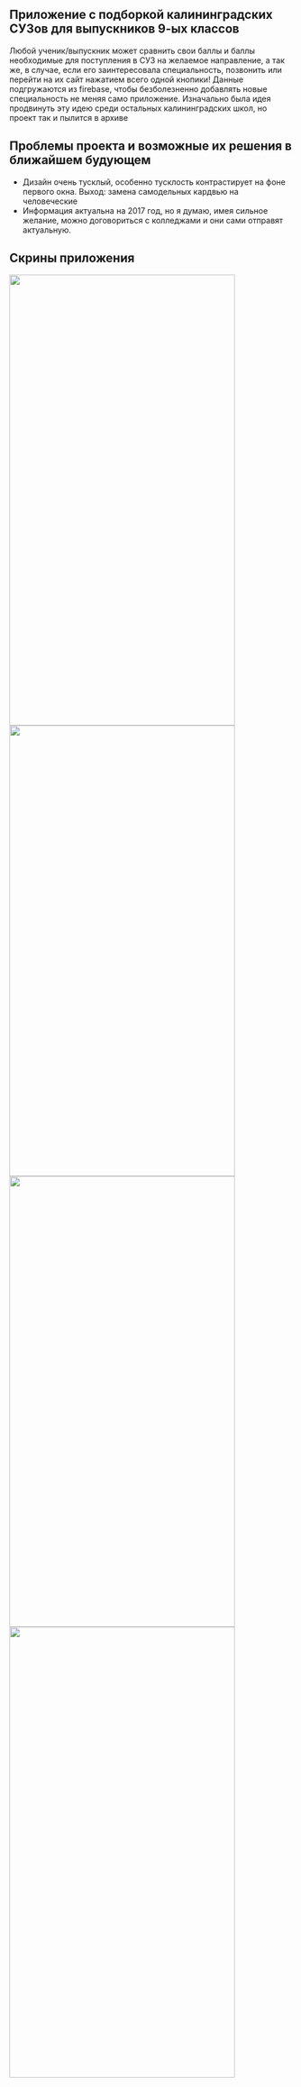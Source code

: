 ## Приложение с подборкой калининградских СУЗов для выпускников 9-ых классов
Любой ученик/выпускник может сравнить свои баллы и баллы необходимые для поступления в СУЗ на желаемое направление, а так же, в случае, если его заинтересовала 
специальность, позвонить или перейти на их сайт нажатием всего одной кнопики! Данные подгружаются из firebase, чтобы безболезненно добавлять новые специальность не меняя само приложение. Изначально была идея продвинуть эту идею среди остальных калининградских школ, но 
проект так и пылится в архиве
## Проблемы проекта и возможные их решения в ближайшем будующем
* Дизайн очень тусклый, особенно тусклость контрастирует на фоне первого окна. Выход: замена самодельных кардвью на человеческие
* Информация актуальна на 2017 год, но я думаю, имея сильное желание, можно договориться с колледжами и они сами отправят актуальную.
## Скрины приложения
<img src="https://i.ibb.co/HH5XtqP/photo-2021-01-30-23-01-51.jpg" width="400" height="800"/> <img src="https://i.ibb.co/qC29vM8/photo-2021-01-30-23-01-53.jpg" width="400" height="800"/>
<img src="https://i.ibb.co/WGkn6jK/photo-2021-01-30-23-01-54.jpg" width="400" height="800"/> <img src="https://i.ibb.co/t375Ffv/photo-2021-01-30-23-01-56.jpg" width="400" height="800"/>
